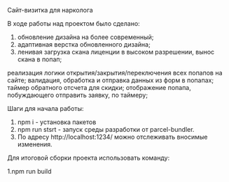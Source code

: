 Сайт-визитка для нарколога

В ходе работы над проектом было сделано:
1. обновление дизайна на более современный;
2. адаптивная верстка обновленного дизайна;
3. ленивая загрузка скана лиценции в высоком разрешении, вынос скана в попап;

реализация логики открытия/закрытия/переключения всех попапов на сайте;
валидация, обработка и отправка данных из форм в попапах;
таймер обратного отсчета для скидки;
отображение попапа, побуждающего отправить заявку, по таймеру;

Шаги для начала работы:

1. npm i - установка пакетов
2. npm run stsrt - запуск среды разработки от parcel-bundler.
3. По адресу http://localhost:1234/ можно отслеживать вносимые изменения.

Для итоговой сборки проекта использовать команду:

1.npm run build
